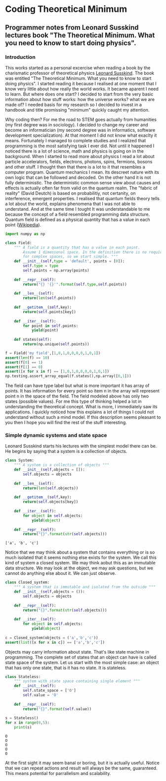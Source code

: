 
# Coding Theoretical Minimum

## Programmer notes from Leonard Susskind lectures book "The Theoretical Minimum. What you need to know to start doing physics". 

### Introduction

This works started as a personal excercise when reading a book by the charismatic professor of theoretical physics [Leonard Susskind](https://en.wikipedia.org/wiki/Leonard_Susskind). The book was entitled "The Theoretical Minimum. What you need to know to start doing physics". I started reading it because I realised at one moment that I know very little about how really the world works. It became aparent I need to learn. But where does one start? I decided to start from the very basic information about how stuff works: how the universe works? what we are made of? I needed basis for my research so I decided to invest in a handbook and title promissing "minimum" quickly caught my attention. 

Why coding then? For me the road to STEM goes actually from humanities (my first degree was in sociology). I decided to change my career and become an informatician (my second degree was in informatics, software development specialization). At that moment I did not know what exaclty it means. Fortunately I managed to complete studies and I realized that programming is the most satisfying task I ever did. Not until it happened I noticed there is a lot of science, math and physics is going on in the background. When I started to read more about physics I read a lot about particle accelerators, fields, electrons, photons, spins, fermions, bosons and other stuff. I thought then that there is a lot to it that resembles a computer program. Quantum mechanics I mean. Its descreet nature with its own logic that can be followed and decoded. On the other hand it is not fully deterministic. The deterministic common sense view about causes and effects is actually often far from valid on the quantum realm. The "fabric of reality" (David Deutch) is based on probabilitiy, not certanity, on interference, emergent properties. I realised that quantum fields theory tells a lot about the world, explains phenomena that I was not able to understand. And at the same time I tought It was understandable to me because the concept of a field resembled programming data structure. Quantum field is defined as a physical quantity that has a value in each point ([Wikipedia](https://en.wikipedia.org/wiki/Field_(physics))). 


```python
import numpy as np

class Field:
    """ A field is a quantity that has a value in each point.
        Assume 1 dimensonal space. In the definition there is no requirements
        for complex spaces, so we start simple. """
    def __init__(self,type = 'default', points = [0]):
        self.type = type
        self.points = np.array(points)
    
    def __repr__(self):
        return("{} '{}'".format(self.type,self.points))
    
    def __len__(self):
        return(len(self.points))
    
    def __getitem__(self,key):
        return(self.points[key])
    
    def __iter__(self):
        for point in self.points:
            yield(point)
            
    def states(self):
        return(np.unique(self.points))

f = Field('my field',[1,0,1,0,0,0,0,1,0,1])
assert(len(f) == 10)
assert(f[0] == 1)
assert(f[1] == 0)
assert([x for x in f] == [1,0,1,0,0,0,0,1,0,1])
np.testing.assert_array_equal(f.states(),np.array([0,1]))
```

The field can have type label but what is more important it has array of points. It has information for every point so item n in the array will represent point n in the space of the field. The field modeled above has only two states (possible values). For me this type of thinking helped a lot in understanding the theoretical concept. What is more, I immediately saw its applications. I quickly noticed how this explains a lot of things I could not understand without such a mind model. If this description seems pleasant to you then I hope you will find the rest of the stuff interesting.

### Simple dynamic systems and state space
Leonard Susskind starts his lectures with the simplest model there can be. He begins by saying that a system is a collection of objects.


```python
class System:
    """ A system is a collection of objects """
    def __init__(self,objects = []):
        self.objects = objects
    
    def __len__(self):
        return(len(self.objects))
    
    def __getitem__(self,key):
        return(self.objects[key])
    
    def __iter__(self):
        for object in self.objects:
            yield(object)
    
    def __repr__(self):
        return("{}".format(str(self.objects)))
```

    ['a', 'b', 'c']


Notice that we may think about a system that contains everything or is so much isolated that it seems nothing else exists for the system. We call this kind of system a closed system. We may think aobut this as an immutable data structure. We may look at the object, we may ask questions, but we cannot do anything else about it. We can just observe. 


```python
class Closed_system:
    """ A system that is immutable and isolated from the outside """
    def __init__(self,objects = ()):
        self.objects = objects
    
    def __repr__(self):
        return("{}".format(str(self.objects)))
    
    def __iter__(self):
        for object in self.objects:
            yield(object)
    
c = Closed_system(objects = ('a','b','c'))
assert(list([x for x in c]) == ['a','b','c'])
```

Objects may carry information about state. That's like state machine in programming. The complete set of states that an object can have is called state space of the system. Let us start with the most simple case: an object that has only one state, that is it has no state. It is stateless.


```python
class Stateless:
    """ system with state space containing single element """
    def __init__(self):
        self.state_space = ['O']
        self.value = 'O'
    
    def __repr__(self):
        return("{}".format(self.value))
        
s = Stateless()
for x in range(0,5):
    print(s)
```

    O
    O
    O
    O
    O


At the first sight it may seem banal or boring, but it is actually useful. Notice that we can repeat actions and result will always be the same, guaranteed. This means potential for parrallelism and scalability. 
